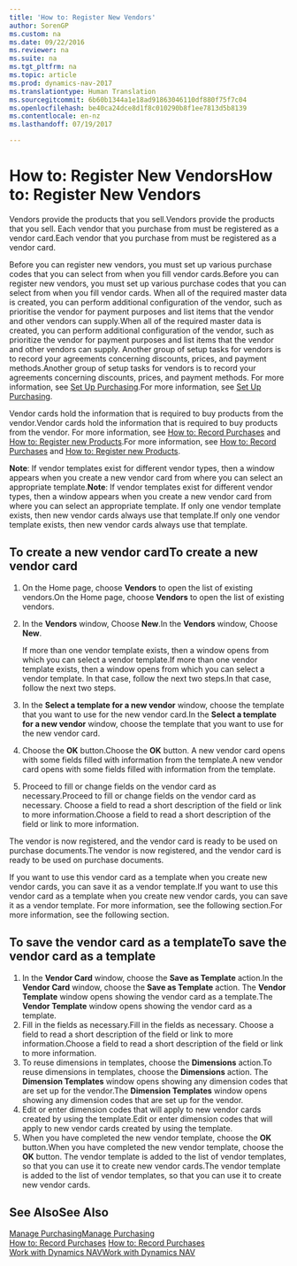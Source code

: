 ```yaml
---
title: 'How to: Register New Vendors'
author: SorenGP
ms.custom: na
ms.date: 09/22/2016
ms.reviewer: na
ms.suite: na
ms.tgt_pltfrm: na
ms.topic: article
ms.prod: dynamics-nav-2017
ms.translationtype: Human Translation
ms.sourcegitcommit: 6b60b1344a1e18ad91863046110df880f75f7c04
ms.openlocfilehash: be40ca24dce8d1f8c010290b8f1ee7813d5b8139
ms.contentlocale: en-nz
ms.lasthandoff: 07/19/2017

---
```


# <a name="how-to-register-new-vendors"></a><span data-ttu-id="13ced-102">How to: Register New Vendors</span><span class="sxs-lookup"><span data-stu-id="13ced-102">How to: Register New Vendors</span></span>
<span data-ttu-id="13ced-103">Vendors provide the products that you sell.</span><span class="sxs-lookup"><span data-stu-id="13ced-103">Vendors provide the products that you sell.</span></span> <span data-ttu-id="13ced-104">Each vendor that you purchase from must be registered as a vendor card.</span><span class="sxs-lookup"><span data-stu-id="13ced-104">Each vendor that you purchase from must be registered as a vendor card.</span></span>

<span data-ttu-id="13ced-105">Before you can register new vendors, you must set up various purchase codes that you can select from when you fill vendor cards.</span><span class="sxs-lookup"><span data-stu-id="13ced-105">Before you can register new vendors, you must set up various purchase codes that you can select from when you fill vendor cards.</span></span> <span data-ttu-id="13ced-106">When all of the required master data is created, you can perform additional configuration of the vendor, such as prioritise the vendor for payment purposes and list items that the vendor and other vendors can supply.</span><span class="sxs-lookup"><span data-stu-id="13ced-106">When all of the required master data is created, you can perform additional configuration of the vendor, such as prioritize the vendor for payment purposes and list items that the vendor and other vendors can supply.</span></span> <span data-ttu-id="13ced-107">Another group of setup tasks for vendors is to record your agreements concerning discounts, prices, and payment methods.</span><span class="sxs-lookup"><span data-stu-id="13ced-107">Another group of setup tasks for vendors is to record your agreements concerning discounts, prices, and payment methods.</span></span> <span data-ttu-id="13ced-108">For more information, see [Set Up Purchasing](purchasing-setup-purchasing.md).</span><span class="sxs-lookup"><span data-stu-id="13ced-108">For more information, see [Set Up Purchasing](purchasing-setup-purchasing.md).</span></span>

<span data-ttu-id="13ced-109">Vendor cards hold the information that is required to buy products from the vendor.</span><span class="sxs-lookup"><span data-stu-id="13ced-109">Vendor cards hold the information that is required to buy products from the vendor.</span></span> <span data-ttu-id="13ced-110">For more information, see [How to: Record Purchases](purchasing-how-record-purchases.md) and [How to: Register new Products](inventory-how-register-new-products.md).</span><span class="sxs-lookup"><span data-stu-id="13ced-110">For more information, see [How to: Record Purchases](purchasing-how-record-purchases.md) and [How to: Register new Products](inventory-how-register-new-products.md).</span></span>

<span data-ttu-id="13ced-111">**Note**: If vendor templates exist for different vendor types, then a window appears when you create a new vendor card from where you can select an appropriate template.</span><span class="sxs-lookup"><span data-stu-id="13ced-111">**Note**: If vendor templates exist for different vendor types, then a window appears when you create a new vendor card from where you can select an appropriate template.</span></span> <span data-ttu-id="13ced-112">If only one vendor template exists, then new vendor cards always use that template.</span><span class="sxs-lookup"><span data-stu-id="13ced-112">If only one vendor template exists, then new vendor cards always use that template.</span></span>

## <a name="to-create-a-new-vendor-card"></a><span data-ttu-id="13ced-113">To create a new vendor card</span><span class="sxs-lookup"><span data-stu-id="13ced-113">To create a new vendor card</span></span>
1. <span data-ttu-id="13ced-114">On the Home page, choose **Vendors** to open the list of existing vendors.</span><span class="sxs-lookup"><span data-stu-id="13ced-114">On the Home page, choose **Vendors** to open the list of existing vendors.</span></span>  
2. <span data-ttu-id="13ced-115">In the **Vendors** window, Choose **New**.</span><span class="sxs-lookup"><span data-stu-id="13ced-115">In the **Vendors** window, Choose **New**.</span></span>

    <span data-ttu-id="13ced-116">If more than one vendor template exists, then a window opens from which you can select a vendor template.</span><span class="sxs-lookup"><span data-stu-id="13ced-116">If more than one vendor template exists, then a window opens from which you can select a vendor template.</span></span> <span data-ttu-id="13ced-117">In that case, follow the next two steps.</span><span class="sxs-lookup"><span data-stu-id="13ced-117">In that case, follow the next two steps.</span></span>
3. <span data-ttu-id="13ced-118">In the **Select a template for a new vendor** window, choose the template that you want to use for the new vendor card.</span><span class="sxs-lookup"><span data-stu-id="13ced-118">In the **Select a template for a new vendor** window, choose the template that you want to use for the new vendor card.</span></span>
4. <span data-ttu-id="13ced-119">Choose the **OK** button.</span><span class="sxs-lookup"><span data-stu-id="13ced-119">Choose the **OK** button.</span></span> <span data-ttu-id="13ced-120">A new vendor card opens with some fields filled with information from the template.</span><span class="sxs-lookup"><span data-stu-id="13ced-120">A new vendor card opens with some fields filled with information from the template.</span></span>
5. <span data-ttu-id="13ced-121">Proceed to fill or change fields on the vendor card as necessary.</span><span class="sxs-lookup"><span data-stu-id="13ced-121">Proceed to fill or change fields on the vendor card as necessary.</span></span> <span data-ttu-id="13ced-122">Choose a field to read a short description of the field or link to more information.</span><span class="sxs-lookup"><span data-stu-id="13ced-122">Choose a field to read a short description of the field or link to more information.</span></span>

<span data-ttu-id="13ced-123">The vendor is now registered, and the vendor card is ready to be used on purchase documents.</span><span class="sxs-lookup"><span data-stu-id="13ced-123">The vendor is now registered, and the vendor card is ready to be used on purchase documents.</span></span>

<span data-ttu-id="13ced-124">If you want to use this vendor card as a template when you create new vendor cards, you can save it as a vendor template.</span><span class="sxs-lookup"><span data-stu-id="13ced-124">If you want to use this vendor card as a template when you create new vendor cards, you can save it as a vendor template.</span></span> <span data-ttu-id="13ced-125">For more information, see the following section.</span><span class="sxs-lookup"><span data-stu-id="13ced-125">For more information, see the following section.</span></span>

## <a name="to-save-the-vendor-card-as-a-template"></a><span data-ttu-id="13ced-126">To save the vendor card as a template</span><span class="sxs-lookup"><span data-stu-id="13ced-126">To save the vendor card as a template</span></span>
1. <span data-ttu-id="13ced-127">In the **Vendor Card** window, choose the **Save as Template** action.</span><span class="sxs-lookup"><span data-stu-id="13ced-127">In the **Vendor Card** window, choose the **Save as Template** action.</span></span> <span data-ttu-id="13ced-128">The **Vendor Template** window opens showing the vendor card as a template.</span><span class="sxs-lookup"><span data-stu-id="13ced-128">The **Vendor Template** window opens showing the vendor card as a template.</span></span>
2. <span data-ttu-id="13ced-129">Fill in the fields as necessary.</span><span class="sxs-lookup"><span data-stu-id="13ced-129">Fill in the fields as necessary.</span></span> <span data-ttu-id="13ced-130">Choose a field to read a short description of the field or link to more information.</span><span class="sxs-lookup"><span data-stu-id="13ced-130">Choose a field to read a short description of the field or link to more information.</span></span>
3. <span data-ttu-id="13ced-131">To reuse dimensions in templates, choose the **Dimensions** action.</span><span class="sxs-lookup"><span data-stu-id="13ced-131">To reuse dimensions in templates, choose the **Dimensions** action.</span></span> <span data-ttu-id="13ced-132">The **Dimension Templates** window opens showing any dimension codes that are set up for the vendor.</span><span class="sxs-lookup"><span data-stu-id="13ced-132">The **Dimension Templates** window opens showing any dimension codes that are set up for the vendor.</span></span>
4. <span data-ttu-id="13ced-133">Edit or enter dimension codes that will apply to new vendor cards created by using the template.</span><span class="sxs-lookup"><span data-stu-id="13ced-133">Edit or enter dimension codes that will apply to new vendor cards created by using the template.</span></span>
5. <span data-ttu-id="13ced-134">When you have completed the new vendor template, choose the **OK** button.</span><span class="sxs-lookup"><span data-stu-id="13ced-134">When you have completed the new vendor template, choose the **OK** button.</span></span> <span data-ttu-id="13ced-135">The vendor template is added to the list of vendor templates, so that you can use it to create new vendor cards.</span><span class="sxs-lookup"><span data-stu-id="13ced-135">The vendor template is added to the list of vendor templates, so that you can use it to create new vendor cards.</span></span>

## <a name="see-also"></a><span data-ttu-id="13ced-136">See Also</span><span class="sxs-lookup"><span data-stu-id="13ced-136">See Also</span></span>
[<span data-ttu-id="13ced-137">Manage Purchasing</span><span class="sxs-lookup"><span data-stu-id="13ced-137">Manage Purchasing</span></span>](purchasing-manage-purchasing.md)  
<span data-ttu-id="13ced-138">[How to: Record Purchases](purchasing-how-record-purchases.md) </span><span class="sxs-lookup"><span data-stu-id="13ced-138">[How to: Record Purchases](purchasing-how-record-purchases.md) </span></span>  
[<span data-ttu-id="13ced-139">Work with Dynamics NAV</span><span class="sxs-lookup"><span data-stu-id="13ced-139">Work with Dynamics NAV</span></span>](ui-work-product.md)

